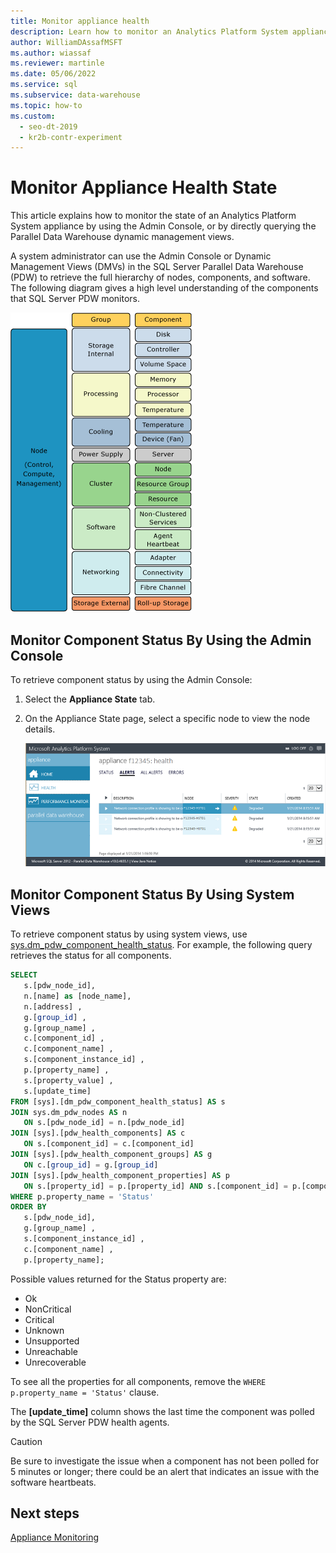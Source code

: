 ```yaml
---
title: Monitor appliance health
description: Learn how to monitor an Analytics Platform System appliance by using the Admin Console, or by querying the Parallel Data Warehouse dynamic management views.
author: WilliamDAssafMSFT
ms.author: wiassaf
ms.reviewer: martinle
ms.date: 05/06/2022
ms.service: sql
ms.subservice: data-warehouse
ms.topic: how-to
ms.custom:
  - seo-dt-2019
  - kr2b-contr-experiment
---
```


# Monitor Appliance Health State

This article explains how to monitor the state of an Analytics Platform System appliance by using the Admin Console, or by directly querying the Parallel Data Warehouse dynamic management views.

A system administrator can use the Admin Console or Dynamic Management Views (DMVs) in the SQL Server Parallel Data Warehouse (PDW) to retrieve the full hierarchy of nodes, components, and software. The following diagram gives a high level understanding of the components that SQL Server PDW monitors.  
  
![Diagram shows how each nodes is related to groups and components.](./media/monitor-appliance-health-state/SQL_Server_PDW_Monitoring_Overview.png "SQL_Server_PDW_Monitoring_Overview")  
  
## Monitor Component Status By Using the Admin Console

To retrieve component status by using the Admin Console:  
  
1. Select the **Appliance State** tab.  
  
1. On the Appliance State page, select a specific node to view the node details.  
  
   ![Screenshot shows the P D W Admin Console State.](./media/monitor-appliance-health-state/SQL_Server_PDW_AdminConsol_State.png "SQL_Server_PDW_AdminConsol_State")  
  
## Monitor Component Status By Using System Views

To retrieve component status by using system views, use [sys.dm_pdw_component_health_status](../relational-databases/system-dynamic-management-views/sys-dm-pdw-component-health-status-transact-sql.md). For example, the following query retrieves the status for all components.  
  
```sql  
SELECT   
   s.[pdw_node_id],  
   n.[name] as [node_name],  
   n.[address] ,  
   g.[group_id] ,  
   g.[group_name] ,  
   c.[component_id] ,  
   c.[component_name] ,  
   s.[component_instance_id] ,   
   p.[property_name] ,  
   s.[property_value] ,  
   s.[update_time]  
FROM [sys].[dm_pdw_component_health_status] AS s  
JOIN sys.dm_pdw_nodes AS n   
   ON s.[pdw_node_id] = n.[pdw_node_id]  
JOIN [sys].[pdw_health_components] AS c   
   ON s.[component_id] = c.[component_id]  
JOIN [sys].[pdw_health_component_groups] AS g   
   ON c.[group_id] = g.[group_id]  
JOIN [sys].[pdw_health_component_properties] AS p   
   ON s.[property_id] = p.[property_id] AND s.[component_id] = p.[component_id]  
WHERE p.property_name = 'Status'  
ORDER BY  
   s.[pdw_node_id],  
   g.[group_name] ,   
   s.[component_instance_id] ,  
   c.[component_name] ,   
   p.[property_name];  
```  
  
Possible values returned for the Status property are:  
  
- Ok  
- NonCritical  
- Critical  
- Unknown  
- Unsupported  
- Unreachable  
- Unrecoverable  
  
To see all the properties for all components, remove the `WHERE  p.property_name = 'Status'` clause.  
  
The **[update_time]** column shows the last time the component was polled by the SQL Server PDW health agents.  
  
> [!CAUTION]  
> Be sure to investigate the issue when a component has not been polled for 5 minutes or longer; there could be an alert that indicates an issue with the software heartbeats.  
  
## Next steps

[Appliance Monitoring](appliance-monitoring.md)  
<!-- MISSING LINKS [Common Metadata Query Examples &#40;SQL Server PDW&#41;](../sqlpdw/common-metadata-query-examples-sql-server-pdw.md)  -->  
